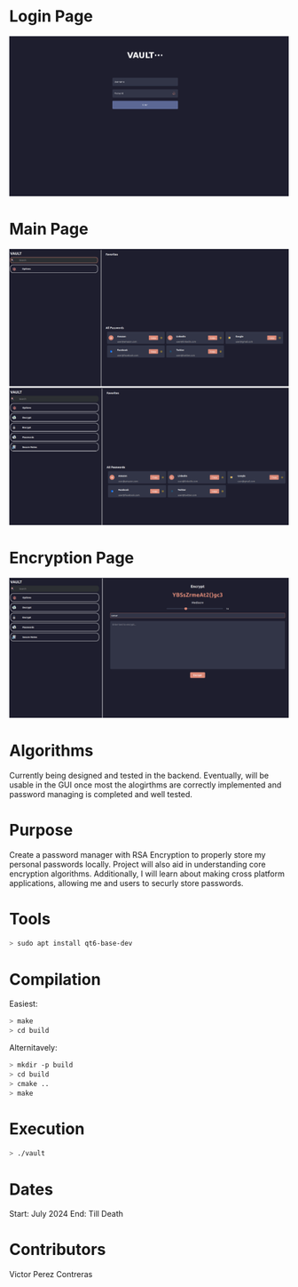 # Login Page
<img src="img/login_page.png" width="auto" height="auto">

# Main Page
<p float="left">
    <img src="img/main_page_classic.png" width="auto" />
    <img src="img/main_page_open.png" width="auto" />
</p>

# Encryption Page
<img src="img/encryption_page.png" width="auto" height="auto">

# Algorithms
Currently being designed and tested in the backend. Eventually, will be usable 
in the GUI once most the alogirthms are correctly implemented and password 
managing is completed and well tested.

# Purpose
Create a password manager with RSA Encryption to properly store my personal 
passwords locally. Project will also aid in understanding core encryption algorithms. 
Additionally, I will learn about making cross platform applications, allowing me
and users to securly store passwords.

# Tools
```bash
> sudo apt install qt6-base-dev
```

# Compilation
Easiest:
```bash
> make
> cd build
```

Alternitavely:
```bash
> mkdir -p build
> cd build
> cmake ..
> make
```

# Execution
```bash
> ./vault
```

# Dates
Start: July 2024
End: Till Death

# Contributors
Victor Perez Contreras
